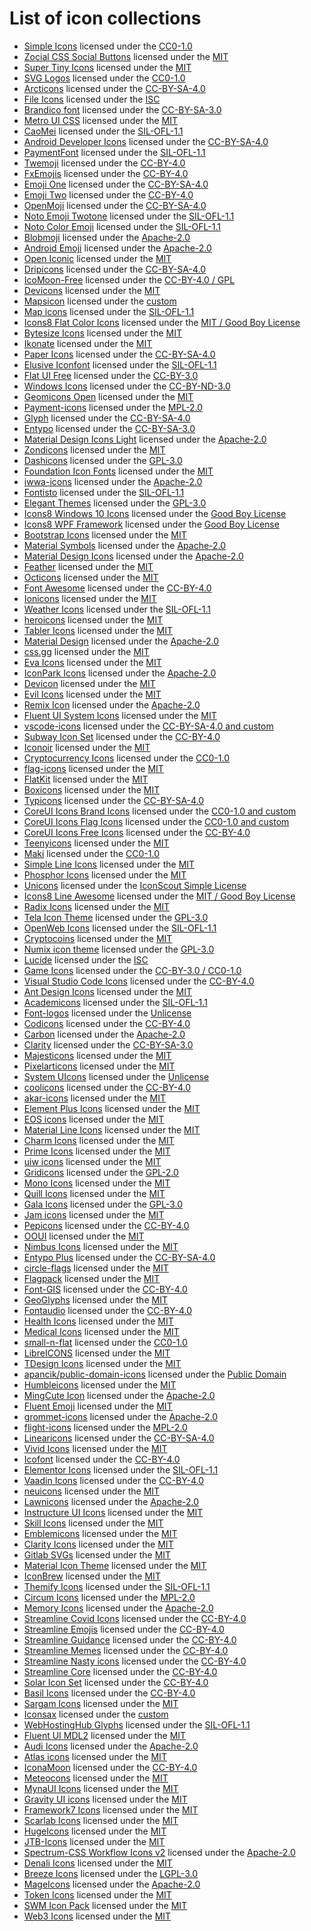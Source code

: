 # List of icon collections

- [Simple Icons](https://github.com/simple-icons/simple-icons) licensed under
  the
  [CC0-1.0](https://github.com/simple-icons/simple-icons/blob/develop/LICENSE.md)
- [Zocial CSS Social Buttons](https://github.com/smcllns/css-social-buttons)
  licensed under the
  [MIT](https://github.com/smcllns/css-social-buttons/blob/master/LICENSE)
- [Super Tiny Icons](https://github.com/edent/SuperTinyIcons) licensed under the
  [MIT](https://github.com/edent/SuperTinyIcons/blob/master/LICENSE)
- [SVG Logos](https://github.com/gilbarbara/logos) licensed under the
  [CC0-1.0](https://github.com/gilbarbara/logos/blob/master/LICENSE.txt)
- [Arcticons](https://github.com/Arcticons-Team/Arcticons) licensed under the
  [CC-BY-SA-4.0](https://github.com/Arcticons-Team/Arcticons)
- [File Icons](https://github.com/file-icons/icons) licensed under the
  [ISC](undefined)
- [Brandico font](https://github.com/fontello/brandico.font) licensed under the
  [CC-BY-SA-3.0](https://github.com/fontello/brandico.font)
- [Metro UI CSS](https://github.com/olton/Metro-UI-CSS) licensed under the
  [MIT](https://github.com/olton/Metro-UI-CSS/blob/master/LICENSE)
- [CaoMei](https://github.com/xiangsudian/CaoMei) licensed under the
  [SIL-OFL-1.1](https://github.com/xiangsudian/CaoMei)
- [Android Developer Icons](https://github.com/opoloo/androidicons) licensed
  under the
  [CC-BY-SA-4.0](https://github.com/opoloo/androidicons/blob/master/LICENSE.TXT)
- [PaymentFont](https://github.com/AlexanderPoellmann/PaymentFont) licensed
  under the [SIL-OFL-1.1](https://github.com/AlexanderPoellmann/PaymentFont)
- [Twemoji](https://github.com/twitter/twemoji) licensed under the
  [CC-BY-4.0](https://github.com/twitter/twemoji/blob/master/LICENSE-GRAPHICS)
- [FxEmojis](https://github.com/mozilla/fxemoji) licensed under the
  [CC-BY-4.0](https://github.com/mozilla/fxemoji/blob/gh-pages/LICENSE.md)
- [Emoji One](https://github.com/joypixels/emojione-legacy) licensed under the
  [CC-BY-SA-4.0](https://github.com/joypixels/emojione-legacy/blob/master/LICENSE.md)
- [Emoji Two](https://github.com/EmojiTwo/emojitwo) licensed under the
  [CC-BY-4.0](https://github.com/EmojiTwo/emojitwo/blob/master/LICENSE.md)
- [OpenMoji](https://github.com/hfg-gmuend/openmoji) licensed under the
  [CC-BY-SA-4.0](https://github.com/hfg-gmuend/openmoji/blob/master/LICENSE.txt)
- [Noto Emoji Twotone](https://fonts.google.com/noto/specimen/Noto+Emoji)
  licensed under the
  [SIL-OFL-1.1](https://fonts.google.com/noto/specimen/Noto+Emoji/about)
- [Noto Color Emoji](https://github.com/googlefonts/noto-emoji) licensed under
  the [SIL-OFL-1.1](https://github.com/googlefonts/noto-emoji/blob/main/LICENSE)
- [Blobmoji](https://github.com/C1710/blobmoji) licensed under the
  [Apache-2.0](https://github.com/C1710/blobmoji/blob/main/LICENSE)
- [Android Emoji](https://github.com/aosp-mirror/platform_frameworks_base)
  licensed under the
  [Apache-2.0](https://github.com/aosp-mirror/platform_frameworks_base/blob/jb-mr2.0.0-release/MODULE_LICENSE_APACHE2)
- [Open Iconic](https://github.com/iconic/open-iconic) licensed under the
  [MIT](https://github.com/iconic/open-iconic)
- [Dripicons](https://github.com/amitjakhu/dripicons) licensed under the
  [CC-BY-SA-4.0](https://github.com/amitjakhu/dripicons/blob/master/LICENSE)
- [IcoMoon-Free](https://github.com/Keyamoon/IcoMoon-Free) licensed under the
  [CC-BY-4.0 / GPL](https://github.com/Keyamoon/IcoMoon-Free/blob/master/License.txt)
- [Devicons](https://github.com/vorillaz/devicons) licensed under the
  [MIT](https://github.com/vorillaz/devicons)
- [Mapsicon](https://github.com/djaiss/mapsicon) licensed under the
  [custom](https://github.com/djaiss/mapsicon)
- [Map icons](https://github.com/scottdejonge/map-icons) licensed under the
  [SIL-OFL-1.1](https://github.com/scottdejonge/map-icons)
- [Icons8 Flat Color Icons](https://github.com/icons8/flat-color-icons) licensed
  under the
  [MIT / Good Boy License](https://github.com/icons8/flat-color-icons/blob/master/LICENSE.md)
- [Bytesize Icons](https://github.com/danklammer/bytesize-icons) licensed under
  the [MIT](https://github.com/danklammer/bytesize-icons/blob/master/LICENSE.md)
- [Ikonate](https://github.com/mikolajdobrucki/ikonate) licensed under the
  [MIT](https://github.com/mikolajdobrucki/ikonate/blob/master/LICENSE)
- [Paper Icons](https://github.com/snwh/paper-icon-theme) licensed under the
  [CC-BY-SA-4.0](https://github.com/snwh/paper-icon-theme/blob/master/LICENSE)
- [Elusive Iconfont](https://github.com/dovy/elusive-iconfont) licensed under
  the [SIL-OFL-1.1](https://github.com/dovy/elusive-iconfont)
- [Flat UI Free](https://github.com/designmodo/Flat-UI) licensed under the
  [CC-BY-3.0](https://github.com/designmodo/Flat-UI/blob/master/readme%20license.txt)
- [Windows Icons](https://github.com/Templarian/WindowsIcons) licensed under the
  [CC-BY-ND-3.0](https://github.com/Templarian/WindowsIcons/blob/master/WindowsPhone/license.txt)
- [Geomicons Open](https://github.com/jxnblk/geomicons-open) licensed under the
  [MIT](https://github.com/jxnblk/geomicons-open)
- [Payment-icons](https://github.com/muffinresearch/payment-icons) licensed
  under the
  [MPL-2.0](https://github.com/muffinresearch/payment-icons/blob/master/LICENSE)
- [Glyph](https://github.com/frexy/glyph-iconset) licensed under the
  [CC-BY-SA-4.0](https://github.com/frexy/glyph-iconset/blob/master/LICENSE)
- [Entypo](https://github.com/danielbruce/entypo) licensed under the
  [CC-BY-SA-3.0](https://github.com/danielbruce/entypo)
- [Material Design Icons Light](https://github.com/Pictogrammers/MaterialDesignLight)
  licensed under the
  [Apache-2.0](https://github.com/Pictogrammers/MaterialDesignLight/blob/master/LICENSE.md)
- [Zondicons](https://github.com/dukestreetstudio/zondicons) licensed under the
  [MIT](https://github.com/dukestreetstudio/zondicons/blob/master/LICENSE)
- [Dashicons](https://github.com/WordPress/dashicons) licensed under the
  [GPL-3.0](https://github.com/WordPress/dashicons/LICENSE)
- [Foundation Icon Fonts](https://github.com/zurb/foundation-icon-fonts)
  licensed under the
  [MIT](https://github.com/zurb/foundation-icon-fonts/blob/master/foundation-icons.css)
- [iwwa-icons](https://github.com/innowatio/iwwa-icons) licensed under the
  [Apache-2.0](https://github.com/innowatio/iwwa-icons/blob/master/LICENSE)
- [Fontisto](https://github.com/kenangundogan/fontisto) licensed under the
  [SIL-OFL-1.1](https://github.com/kenangundogan/fontisto)
- [Elegant Themes](https://github.com/pprince/etlinefont-bower) licensed under
  the [GPL-3.0](https://github.com/pprince/etlinefont-bower/blob/master/LICENSE)
- [Icons8 Windows 10 Icons](https://github.com/icons8/windows-10-icons) licensed
  under the
  [Good Boy License](https://github.com/icons8/windows-10-icons/blob/master/LICENSE.md)
- [Icons8 WPF Framework](https://github.com/icons8/WPF-UI-Framework) licensed
  under the
  [Good Boy License](https://github.com/icons8/WPF-UI-Framework/blob/master/LICENSE.md)
- [Bootstrap Icons](https://github.com/twbs/icons) licensed under the
  [MIT](https://github.com/twbs/icons/blob/main/LICENSE.md)
- [Material Symbols](https://github.com/marella/material-symbols) licensed under
  the
  [Apache-2.0](https://github.com/marella/material-symbols/blob/main/LICENSE)
- [Material Design Icons](https://github.com/marella/material-design-icons)
  licensed under the
  [Apache-2.0](https://github.com/marella/material-design-icons/blob/main/LICENSE)
- [Feather](https://github.com/feathericons/feather) licensed under the
  [MIT](https://github.com/feathericons/feather/blob/master/LICENSE)
- [Octicons](https://github.com/primer/octicons) licensed under the
  [MIT](https://github.com/primer/octicons/blob/main/LICENSE)
- [Font Awesome](https://github.com/FortAwesome/Font-Awesome) licensed under the
  [CC-BY-4.0](https://github.com/FortAwesome/Font-Awesome/blob/6.x/LICENSE.txt)
- [Ionicons](https://github.com/ionic-team/ionicons) licensed under the
  [MIT](https://github.com/ionic-team/ionicons/blob/main/LICENSE)
- [Weather Icons](https://github.com/erikflowers/weather-icons) licensed under
  the [SIL-OFL-1.1](https://github.com/erikflowers/weather-icons)
- [heroicons](https://github.com/tailwindlabs/heroicons) licensed under the
  [MIT](https://github.com/tailwindlabs/heroicons/blob/master/LICENSE)
- [Tabler Icons](https://github.com/tabler/tabler-icons) licensed under the
  [MIT](https://github.com/tabler/tabler-icons/blob/master/LICENSE)
- [Material Design](https://github.com/Templarian/MaterialDesign) licensed under
  the
  [Apache-2.0](https://github.com/Templarian/MaterialDesign/blob/master/LICENSE)
- [css.gg](https://github.com/astrit/css.gg) licensed under the
  [MIT](https://github.com/astrit/css.gg/blob/master/LICENSE)
- [Eva Icons](https://github.com/akveo/eva-icons) licensed under the
  [MIT](https://github.com/akveo/eva-icons/blob/master/LICENSE.txt)
- [IconPark Icons](https://github.com/bytedance/IconPark) licensed under the
  [Apache-2.0](https://github.com/bytedance/IconPark/blob/master/LICENSE)
- [Devicon](https://github.com/devicons/devicon) licensed under the
  [MIT](https://github.com/devicons/devicon/blob/master/LICENSE)
- [Evil Icons](https://github.com/evil-icons/evil-icons) licensed under the
  [MIT](https://github.com/evil-icons/evil-icons/blob/master/LICENSE.txt)
- [Remix Icon](https://github.com/Remix-Design/RemixIcon) licensed under the
  [Apache-2.0](https://github.com/Remix-Design/RemixIcon/blob/master/License)
- [Fluent UI System Icons](https://github.com/microsoft/fluentui-system-icons)
  licensed under the
  [MIT](https://github.com/microsoft/fluentui-system-icons/blob/master/LICENSE)
- [vscode-icons](https://github.com/vscode-icons/vscode-icons) licensed under
  the [CC-BY-SA-4.0 and custom](https://github.com/vscode-icons/vscode-icons)
- [Subway Icon Set](https://github.com/mariuszostrowski/subway) licensed under
  the
  [CC-BY-4.0](https://github.com/mariuszostrowski/subway/blob/master/LICENSE.md)
- [Iconoir](https://github.com/iconoir-icons/iconoir) licensed under the
  [MIT](https://github.com/iconoir-icons/iconoir/blob/main/LICENSE)
- [Cryptocurrency Icons](https://github.com/spothq/cryptocurrency-icons)
  licensed under the
  [CC0-1.0](https://github.com/spothq/cryptocurrency-icons/blob/master/LICENSE.md)
- [flag-icons](https://github.com/lipis/flag-icons) licensed under the
  [MIT](https://github.com/lipis/flag-icons/blob/main/LICENSE)
- [FlatKit](https://github.com/madebybowtie/FlagKit) licensed under the
  [MIT](https://github.com/madebybowtie/FlagKit/blob/master/LICENSE)
- [Boxicons](https://github.com/atisawd/boxicons) licensed under the
  [MIT](https://boxicons.com/usage#license)
- [Typicons](https://github.com/stephenhutchings/typicons.font) licensed under
  the [CC-BY-SA-4.0](https://github.com/stephenhutchings/typicons.font)
- [CoreUI Icons Brand Icons](https://github.com/coreui/coreui-icons) licensed
  under the [CC0-1.0 and custom](https://github.com/coreui/coreui-icons)
- [CoreUI Icons Flag Icons](https://github.com/coreui/coreui-icons) licensed
  under the [CC0-1.0 and custom](https://github.com/coreui/coreui-icons)
- [CoreUI Icons Free Icons](https://github.com/coreui/coreui-icons) licensed
  under the [CC-BY-4.0](https://github.com/coreui/coreui-icons)
- [Teenyicons](https://github.com/teenyicons/teenyicons) licensed under the
  [MIT](https://github.com/teenyicons/teenyicons/blob/master/LICENSE)
- [Maki](https://github.com/mapbox/maki) licensed under the
  [CC0-1.0](https://github.com/mapbox/maki/blob/main/LICENSE.txt)
- [Simple Line Icons](https://github.com/thesabbir/simple-line-icons) licensed
  under the
  [MIT](https://github.com/thesabbir/simple-line-icons/blob/master/LICENSE.md)
- [Phosphor Icons](https://github.com/phosphor-icons/core) licensed under the
  [MIT](https://github.com/phosphor-icons/core/blob/main/LICENSE)
- [Unicons](https://github.com/Iconscout/unicons) licensed under the
  [IconScout Simple License](https://github.com/Iconscout/unicons/blob/master/LICENSE)
- [Icons8 Line Awesome](https://github.com/icons8/line-awesome) licensed under
  the [MIT / Good Boy License](https://github.com/icons8/line-awesome)
- [Radix Icons](https://github.com/radix-ui/icons) licensed under the
  [MIT](https://github.com/radix-ui/icons/blob/master/LICENSE)
- [Tela Icon Theme](https://github.com/vinceliuice/Tela-icon-theme) licensed
  under the
  [GPL-3.0](https://github.com/vinceliuice/Tela-icon-theme/blob/master/COPYING)
- [OpenWeb Icons](https://github.com/pfefferle/openwebicons) licensed under the
  [SIL-OFL-1.1](https://github.com/pfefferle/openwebicons/blob/master/License.txt)
- [Cryptocoins](https://github.com/AllienWorks/cryptocoins) licensed under the
  [MIT](https://github.com/AllienWorks/cryptocoins/blob/master/LICENCE)
- [Numix icon theme](https://github.com/numixproject/numix-icon-theme) licensed
  under the
  [GPL-3.0](https://github.com/numixproject/numix-icon-theme/blob/master/license)
- [Lucide](https://github.com/lucide-icons/lucide) licensed under the
  [ISC](https://github.com/lucide-icons/lucide/blob/main/LICENSE)
- [Game Icons](https://github.com/game-icons/icons) licensed under the
  [CC-BY-3.0 / CC0-1.0](https://github.com/game-icons/icons/blob/master/license.txt)
- [Visual Studio Code Icons](https://github.com/microsoft/vscode-icons) licensed
  under the
  [CC-BY-4.0](https://github.com/microsoft/vscode-icons/blob/main/LICENSE)
- [Ant Design Icons](https://github.com/ant-design/ant-design-icons) licensed
  under the
  [MIT](https://github.com/ant-design/ant-design-icons/blob/master/LICENSE)
- [Academicons](https://github.com/jpswalsh/academicons) licensed under the
  [SIL-OFL-1.1](https://github.com/jpswalsh/academicons)
- [Font-logos](https://github.com/Lukas-W/font-logos) licensed under the
  [Unlicense](https://github.com/lukas-w/font-logos/blob/master/LICENSE)
- [Codicons](https://github.com/microsoft/vscode-codicons) licensed under the
  [CC-BY-4.0](https://github.com/microsoft/vscode-codicons/blob/main/LICENSE)
- [Carbon](https://github.com/carbon-design-system/carbon) licensed under the
  [Apache-2.0](https://github.com/carbon-design-system/carbon/blob/main/LICENSE)
- [Clarity](undefined) licensed under the
  [CC-BY-SA-3.0](https://github.com/jcubic/Clarity)
- [Majesticons](https://github.com/halfmage/majesticons) licensed under the
  [MIT](https://github.com/halfmage/majesticons/blob/main/LICENSE)
- [Pixelarticons](https://github.com/halfmage/pixelarticons) licensed under the
  [MIT](https://github.com/halfmage/pixelarticons/blob/master/LICENSE)
- [System UIcons](https://github.com/CoreyGinnivan/system-uicons) licensed under
  the
  [Unlicense](https://github.com/CoreyGinnivan/system-uicons/blob/master/LICENSE)
- [coolicons](https://github.com/krystonschwarze/coolicons) licensed under the
  [CC-BY-4.0](https://coolicons.cool/legal#License)
- [akar-icons](https://github.com/artcoholic/akar-icons) licensed under the
  [MIT](https://github.com/artcoholic/akar-icons/blob/master/LICENSE)
- [Element Plus Icons](https://github.com/element-plus/element-plus-icons)
  licensed under the
  [MIT](https://github.com/element-plus/element-plus-icons/blob/main/LICENSE)
- [EOS icons](https://gitlab.com/SUSE-UIUX/eos-icons) licensed under the
  [MIT](https://gitlab.com/SUSE-UIUX/eos-icons/-/blob/master/LICENSE)
- [Material Line Icons](https://github.com/cyberalien/line-md) licensed under
  the [MIT](https://github.com/cyberalien/line-md/blob/master/license.txt)
- [Charm Icons](https://github.com/jaynewey/charm-icons) licensed under the
  [MIT](https://github.com/jaynewey/charm-icons/blob/main/LICENSE)
- [Prime Icons](https://github.com/primefaces/primeicons) licensed under the
  [MIT](https://github.com/primefaces/primeicons/blob/master/LICENSE)
- [uiw icons](https://github.com/uiwjs/icons) licensed under the
  [MIT](https://github.com/uiwjs/icons/blob/master/LICENSE)
- [Gridicons](https://github.com/Automattic/gridicons) licensed under the
  [GPL-2.0](https://github.com/Automattic/gridicons/blob/trunk/LICENSE.md)
- [Mono Icons](https://github.com/mono-company/mono-icons) licensed under the
  [MIT](https://github.com/mono-company/mono-icons/blob/master/LICENSE.md)
- [Quill Icons](https://github.com/yourtempo/tempo-quill-icons) licensed under
  the [MIT](https://github.com/yourtempo/tempo-quill-icons/blob/main/LICENSE)
- [Gala Icons](https://github.com/sisyphusion/gala-icons) licensed under the
  [GPL-3.0](https://github.com/sisyphusion/gala-icons/blob/main/LICENSE)
- [Jam icons](https://github.com/michaelampr/jam) licensed under the
  [MIT](https://github.com/michaelampr/jam/blob/master/LICENSE)
- [Pepicons](https://github.com/CyCraft/pepicons) licensed under the
  [CC-BY-4.0](https://github.com/CyCraft/pepicons/blob/dev/LICENSE)
- [OOUI](https://github.com/wikimedia/oojs-ui) licensed under the
  [MIT](https://github.com/wikimedia/oojs-ui/blob/master/LICENSE-MIT)
- [Nimbus Icons](https://github.com/cyberalien/nimbus-icons) licensed under the
  [MIT](https://github.com/cyberalien/nimbus-icons/blob/main/LICENSE)
- [Entypo Plus](https://github.com/chancancode/entypo-plus) licensed under the
  [CC-BY-SA-4.0](https://github.com/chancancode/entypo-plus/blob/master/LICENSE)
- [circle-flags](https://github.com/HatScripts/circle-flags) licensed under the
  [MIT](https://github.com/HatScripts/circle-flags/blob/gh-pages/LICENSE.md)
- [Flagpack](https://github.com/Yummygum/flagpack-core) licensed under the
  [MIT](https://github.com/Yummygum/flagpack-core/blob/main/LICENSE)
- [Font-GIS](https://github.com/viglino/font-gis) licensed under the
  [CC-BY-4.0](https://github.com/Viglino/font-gis/blob/main/LICENSE-CC-BY.md)
- [GeoGlyphs](https://github.com/cugos/geoglyphs) licensed under the
  [MIT](https://github.com/cugos/geoglyphs/blob/main/LICENSE.md)
- [Fontaudio](https://github.com/fefanto/fontaudio) licensed under the
  [CC-BY-4.0](https://github.com/fefanto/fontaudio)
- [Health Icons](https://github.com/resolvetosavelives/healthicons) licensed
  under the
  [MIT](https://github.com/resolvetosavelives/healthicons/blob/main/LICENSE)
- [Medical Icons](https://github.com/samcome/webfont-medical-icons) licensed
  under the
  [MIT](https://github.com/samcome/webfont-medical-icons/blob/master/LICENSE)
- [small-n-flat](https://github.com/paomedia/small-n-flat) licensed under the
  [CC0-1.0](https://github.com/paomedia/small-n-flat/blob/master/LICENSE)
- [LibreICONS](https://github.com/DiemenDesign/LibreICONS) licensed under the
  [MIT](https://github.com/DiemenDesign/LibreICONS/blob/master/LICENSE)
- [TDesign Icons](https://github.com/Tencent/tdesign-icons) licensed under the
  [MIT](https://github.com/Tencent/tdesign-icons/blob/develop/LICENSE)
- [apancik/public-domain-icons](https://github.com/apancik/public-domain-icons)
  licensed under the
  [Public Domain](https://github.com/apancik/public-domain-icons)
- [Humbleicons](https://github.com/zraly/humbleicons) licensed under the
  [MIT](https://github.com/zraly/humbleicons/blob/master/license)
- [MingCute Icon](https://github.com/Richard9394/MingCute) licensed under the
  [Apache-2.0](https://github.com/Richard9394/MingCute/blob/main/LICENSE)
- [Fluent Emoji](https://github.com/microsoft/fluentui-emoji) licensed under the
  [MIT](https://github.com/microsoft/fluentui-emoji/blob/main/LICENSE)
- [grommet-icons](https://github.com/grommet/grommet-icons) licensed under the
  [Apache-2.0](https://github.com/grommet/grommet-icons/blob/master/LICENSE)
- [flight-icons](https://github.com/hashicorp/design-system) licensed under the
  [MPL-2.0](https://github.com/hashicorp/design-system/blob/main/LICENSE)
- [Linearicons](https://github.com/cjpatoilo/linearicons) licensed under the
  [CC-BY-SA-4.0](https://github.com/cjpatoilo/linearicons)
- [Vivid Icons](https://github.com/webkul/vivid) licensed under the
  [MIT](https://github.com/webkul/vivid/blob/master/LICENSE)
- [Icofont](https://github.com/LuanHimmlisch/icofont) licensed under the
  [CC-BY-4.0](https://github.com/LuanHimmlisch/icofont/blob/main/LICENSE)
- [Elementor Icons](https://github.com/elementor/elementor-icons) licensed under
  the [SIL-OFL-1.1](https://github.com/elementor/elementor-icons)
- [Vaadin Icons](https://github.com/vaadin/web-components) licensed under the
  [CC-BY-4.0](https://github.com/vaadin/web-components/tree/master/packages/icons)
- [neuicons](https://github.com/neuicons/neu) licensed under the
  [MIT](https://github.com/neuicons/neu/blob/master/LICENSE)
- [Lawnicons](https://github.com/LawnchairLauncher/lawnicons) licensed under the
  [Apache-2.0](https://github.com/LawnchairLauncher/lawnicons/blob/develop/LICENSE)
- [Instructure UI Icons](https://github.com/instructure/instructure-ui) licensed
  under the
  [MIT](https://github.com/instructure/instructure-ui/blob/master/LICENSE.md)
- [Skill Icons](https://github.com/tandpfun/skill-icons) licensed under the
  [MIT](https://github.com/tandpfun/skill-icons/blob/main/LICENSE)
- [Emblemicons](https://github.com/emblemicons/emblemicons.github.io) licensed
  under the
  [MIT](https://github.com/emblemicons/emblemicons.github.io/blob/master/LICENSE.md)
- [Clarity Icons](https://github.com/vmware/clarity-assets) licensed under the
  [MIT](https://github.com/vmware/clarity-assets/blob/master/LICENSE)
- [Gitlab SVGs](https://gitlab.com/gitlab-org/gitlab-svgs) licensed under the
  [MIT](https://gitlab.com/gitlab-org/gitlab-svgs/-/blob/main/LICENSE)
- [Material Icon Theme](https://github.com/PKief/vscode-material-icon-theme)
  licensed under the
  [MIT](https://github.com/PKief/vscode-material-icon-theme/blob/main/LICENSE.md)
- [IconBrew](https://github.com/elrumo/icon-brew) licensed under the
  [MIT](https://github.com/elrumo/icon-brew/blob/master/LICENSE.md)
- [Themify Icons](https://github.com/lykmapipo/themify-icons) licensed under the
  [SIL-OFL-1.1](https://github.com/lykmapipo/themify-icons)
- [Circum Icons](https://github.com/Klarr-Agency/Circum-Icons) licensed under
  the [MPL-2.0](https://github.com/Klarr-Agency/Circum-Icons/blob/main/LICENSE)
- [Memory Icons](https://github.com/Pictogrammers/Memory) licensed under the
  [Apache-2.0](https://github.com/Pictogrammers/Memory/blob/main/LICENSE)
- [Streamline Covid Icons](https://github.com/webalys-hq/streamline-vectors)
  licensed under the
  [CC-BY-4.0](https://github.com/webalys-hq/streamline-vectors/tree/main/covid)
- [Streamline Emojis](https://github.com/webalys-hq/streamline-vectors) licensed
  under the
  [CC-BY-4.0](https://github.com/webalys-hq/streamline-vectors/tree/main/freebies-freemojis)
- [Streamline Guidance](https://github.com/webalys-hq/streamline-vectors)
  licensed under the
  [CC-BY-4.0](https://github.com/webalys-hq/streamline-vectors/tree/main/guidance)
- [Streamline Memes](https://github.com/webalys-hq/streamline-vectors) licensed
  under the
  [CC-BY-4.0](https://github.com/webalys-hq/streamline-vectors/tree/main/memes)
- [Streamline Nasty icons](https://github.com/webalys-hq/streamline-vectors)
  licensed under the
  [CC-BY-4.0](https://github.com/webalys-hq/streamline-vectors/tree/main/nasty-icons)
- [Streamline Core](https://github.com/webalys-hq/streamline-vectors) licensed
  under the
  [CC-BY-4.0](https://github.com/webalys-hq/streamline-vectors/tree/main/core)
- [Solar Icon Set](https://github.com/480-Design/Solar-icon-set) licensed under
  the [CC-BY-4.0](https://www.figma.com/community/file/1166831539721848736)
- [Basil Icons](https://craftwork.design/downloads/basil/) licensed under the
  [CC-BY-4.0](https://www.figma.com/community/file/931906394678748246)
- [Sargam Icons](https://github.com/planetabhi/sargam-icons) licensed under the
  [MIT](https://github.com/planetabhi/sargam-icons/blob/main/LICENSE.txt)
- [Iconsax](https://github.com/lusaxweb/iconsax) licensed under the
  [custom](https://iconsax.io/#license)
- [WebHostingHub Glyphs](https://www.webhostinghub.com/glyphs/) licensed under
  the [SIL-OFL-1.1](https://github.com/BanzaiTokyo/webhostinghub-glyphs)
- [Fluent UI MDL2](https://github.com/microsoft/fluentui/tree/master/packages/react-icons-mdl2)
  licensed under the
  [MIT](https://github.com/microsoft/fluentui/blob/master/packages/react-icons-mdl2/LICENSE)
- [Audi Icons](https://github.com/audi/audi-icon) licensed under the
  [Apache-2.0](https://github.com/audi/audi-icon/blob/master/package.json)
- [Atlas icons](https://github.com/Vectopus/Atlas-icons-font) licensed under the
  [MIT](https://github.com/Vectopus/Atlas-icons-font/blob/main/LICENSE)
- [IconaMoon](https://github.com/dariushhpg1/IconaMoon) licensed under the
  [CC-BY-4.0](https://www.figma.com/community/file/1014143897459418663/iconamoon-1-1-2400-icons-8-styles)
- [Meteocons](https://github.com/basmilius/weather-icons) licensed under the
  [MIT](https://github.com/basmilius/weather-icons/blob/dev/LICENSE)
- [MynaUI Icons](https://github.com/praveenjuge/mynaui-icons) licensed under the
  [MIT](https://github.com/praveenjuge/mynaui-icons/blob/main/LICENSE)
- [Gravity UI icons](https://github.com/gravity-ui/icons) licensed under the
  [MIT](https://github.com/gravity-ui/icons/blob/main/LICENSE)
- [Framework7 Icons](https://github.com/framework7io/framework7-icons) licensed
  under the
  [MIT](https://github.com/framework7io/framework7-icons/blob/master/LICENSE)
- [Scarlab Icons](https://github.com/la-moore/scarlab-icons) licensed under the
  [MIT](https://github.com/la-moore/scarlab-icons/blob/master/LICENSE)
- [HugeIcons](https://github.com/hugeicons/hugeicons-react) licensed under the
  [MIT](https://github.com/hugeicons/hugeicons-react/blob/main/LICENSE.md)
- [JTB-Icons](https://github.com/JTBLabs/JTB-Icons) licensed under the
  [MIT](https://github.com/JTBLabs/JTB-Icons/blob/main/LICENSE)
- [Spectrum-CSS Workflow Icons v2](https://github.com/adobe/spectrum-css-workflow-icons)
  licensed under the
  [Apache-2.0](https://github.com/adobe/spectrum-css-workflow-icons/blob/main/LICENSE)
- [Denali Icons](https://github.com/denali-design/denali-icons) licensed under
  the
  [MIT](https://github.com/denali-design/denali-icons/blob/master/LICENSE.md)
- [Breeze Icons](https://github.com/KDE/breeze-icons) licensed under the
  [LGPL-3.0](https://github.com/KDE/breeze-icons/blob/master/COPYING-ICONS)
- [MageIcons](https://github.com/Mage-Icons/mage-icons) licensed under the
  [Apache-2.0](https://github.com/Mage-Icons/mage-icons/blob/main/License.txt)
- [Token Icons](https://github.com/0xa3k5/token-icons) licensed under the
  [MIT](https://github.com/0xa3k5/token-icons/blob/main/LICENCE)
- [SWM Icon Pack](https://github.com/kamilagraf/react-swm-icon-pack) licensed
  under the
  [MIT](https://github.com/kamilagraf/react-swm-icon-pack/blob/main/LICENSE)
- [Web3 Icons](https://github.com/0xa3k5/web3icons) licensed under the
  [MIT](https://github.com/0xa3k5/web3icons/blob/main/LICENCE)
